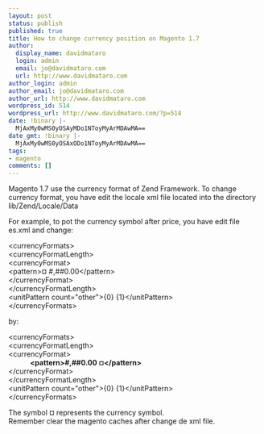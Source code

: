 ```yaml
---
layout: post
status: publish
published: true
title: How to change currency position on Magento 1.7
author:
  display_name: davidmataro
  login: admin
  email: jo@davidmataro.com
  url: http://www.davidmataro.com
author_login: admin
author_email: jo@davidmataro.com
author_url: http://www.davidmataro.com
wordpress_id: 514
wordpress_url: http://www.davidmataro.com/?p=514
date: !binary |-
  MjAxMy0wMS0yOSAyMDo1NToyMyArMDAwMA==
date_gmt: !binary |-
  MjAxMy0wMS0yOSAxODo1NToyMyArMDAwMA==
tags:
- magento
comments: []
---
```

<p>Magento 1.7 use the currency format of Zend Framework. To change currency format, you have edit the locale xml file located into the directory lib/Zend/Locale/Data</p>
<p>For example, to pot the currency symbol after price, you have edit file es.xml and change:</p>
<p>&lt;currencyFormats&gt;<br />
&lt;currencyFormatLength&gt;<br />
&lt;currencyFormat&gt;<br />
&lt;pattern&gt;¤ #,##0.00&lt;/pattern&gt;<br />
&lt;/currencyFormat&gt;<br />
&lt;/currencyFormatLength&gt;<br />
&lt;unitPattern count="other"&gt;{0} {1}&lt;/unitPattern&gt;<br />
&lt;/currencyFormats&gt;</p>
<p>by:</p>
<p>&lt;currencyFormats&gt;<br />
&lt;currencyFormatLength&gt;<br />
&lt;currencyFormat&gt;<br />
<strong>             &lt;pattern&gt;#,##0.00 ¤&lt;/pattern&gt;</strong><br />
&lt;/currencyFormat&gt;<br />
&lt;/currencyFormatLength&gt;<br />
&lt;unitPattern count="other"&gt;{0} {1}&lt;/unitPattern&gt;<br />
&lt;/currencyFormats&gt;</p>
<div>The symbol ¤ represents the currency symbol.</div>
<div></div>
<div>Remember clear the magento caches after change de xml file.</div>
<p>&nbsp;</p>

